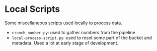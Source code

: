 # Local Scripts

Some miscellaneous scripts used locally to process data.
* `crunch_number.py`: used to gather numbers from the pipeline
* `local-process-script.py`: used to reset some part of the bucket and metadata. Used a lot at early stage of development.
